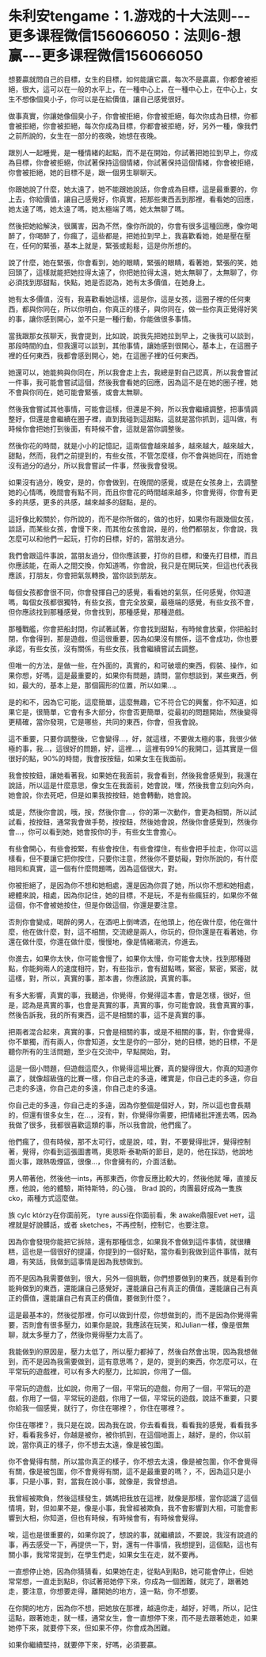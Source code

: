 # 朱利安tengame：1.游戏的十大法则---更多课程微信156066050：法则6-想赢---更多课程微信156066050

想要贏就問自己的目標，女生的目標，如何能讓它贏，每次不是贏贏，你都會被拒絕，很大，這可以在一般的水平上，在一種中心上，在一種中心上，在中心上，女生不想像個臭小子，你可以是在給價值，讓自己感覺很好。

做事真實，你讓她像個臭小子，你會被拒絕，你會被拒絕，每次你成為目標，你都會被拒絕，你會被拒絕，每次你成為目標，你都會被拒絕，好，另外一種，像我們之前所說的，女生在一部分的夜晚，她想在夜晚。

跟別人一起睡覺，是一種情緒的起點，而不是在開始，你試著把她拉到早上，你成為目標，你會被拒絕，你試著保持這個情緒，你試著保持這個情緒，你會被拒絕，你會被拒絕，她的目標不是，跟一個男生聊聊天。

你跟她說了什麼，她太遠了，她不能跟她說話，你會成為目標，這是最重要的，你上去，你給價值，讓自己感覺好，你真實，把那些東西丟到那裡，看看她的回應，她太遠了嗎，她太遠了嗎，她太極端了嗎，她太無聊了嗎。

然後把她給解決，很厲害，因為不然，像你所說的，你會有很多這種回應，像你喝醉了，你喝醉了，你瘋了，這些都是，把她拉到早上，我喜歡看她，她是壓在壓在，任何的緊張，基本上就是，緊張或鬆鬆，這是你所想的。

說了什麼，她在緊張，你會看到，她的眼睛，緊張的眼睛，看著她，緊張的笑，她回頭了，這樣就能把她拉得太遠了，你把她拉得太遠，她太無聊了，太無聊了，你必須找到那甜點，快點，她是否認為，她有太多價值，在她身上。

她有太多價值，沒有，我喜歡看她這樣，這是你，這是女孩，這圈子裡的任何東西，都與你同在，所以你明白，你真正的樣子，與你同在，做一些你真正覺得好笑的事，讓你感到開心，並不只是一種行動，你能做很多事情。

當我跟那女孩聊天，我會提到，比如說，說我先把她拉到早上，之後我可以談到，那段時間的血，但我還可以談到，其他事情，讓她感到很開心，基本上，在這圈子裡的任何東西，我都會感到開心，她，在這圈子裡的任何東西。

她還可以，她能夠與你同在，所以我會走上去，我總是對自己認真，所以我會嘗試一件事，我可能會嘗試這個，然後我會看她的回應，因為這不是在她的圈子裡，她不會與你同在，她可能會緊張，或會太無聊。

然後我會嘗試其他事情，可能會這樣，但還是不夠，所以我會繼續調整，把事情調整好，但還是會繼續在圈子裡，直到我碰到這甜點，這就是當你抓到，這叫做，有時候你會把她打到後面，有時候不會，這就是當你調整後。

然後你花的時間，就是小小的記憶記，這兩個會越來越多，越來越大，越來越大，甜點，然而，我們之前提到的，有些女孩，不管怎麼樣，你不會與她同在，而她會沒有過分的過分，所以我會嘗試一件事，然後我會發現。

如果沒有過分，晚安，是的，你會做到，在晚間的感覺，或是在女孩身上，去調整她的心情嗎，晚間會有點不同，而且你會花的時間越來越多，你會覺得，你會有更多的共感，更多的共感，越來越多的甜點，是的。

這好像比較關於，你所說的，而不是你所做的，做的也好，如果你有跟幾個女孩，談話，而某些女孩，會慢下來，而其他女孩會說，是的，他們都朋友，你會說，我怎麼可以和他們一起玩，打你的目標，好的，當朋友過分。

我們會跟這件事說，當朋友過分，但你應該要，打你的目標，和優先打目標，而且你應該能，在兩人之間交換，你知道嗎，你會說，我只是在開玩笑，但這也代表我應該，打朋友，你會把氣氛轉換，當你談到朋友。

每個女孩都會很不同，你會發揮自己的感覺，看看她的氣氛，任何感覺，你知道嗎，每個女孩都很獨特，有些女孩，會完全放棄，最極端的感覺，有些女孩不會，但你應該找到那種感覺，你會找到，那種感覺，那種遊戲。

那種戰艦，你會把船封閉，你試著試著，你會找到甜點，有時候會放棄，你把船封閉，你會得到，那是遊戲，但這很重要，因為如果沒有關係，這不會成功，你也要承認，有些女孩，沒有關係，有些女孩，我會繼續嘗試去調整。

但唯一的方法，是做一些，在外面的，真實的，和可破壞的東西，假裝、操作，如果你想，好嗎，這是最重要的，如果你有問題，請問，當你想談到，某些東西，例如，最大的，基本上是，那個圓形的位置，所以如果…。

是的和不，因為它可能，這麼簡單，這麼無趣，它不符合它的興奮，你不知道，如果它是，很簡單，它會有多大部分，你會否更簡單，從最初的問題開始，然後變得更精確，當你發現，它是哪些，共同的東西，你會，但我會說。

這不重要，只要你調整後，它會變得…，好，就這樣，不要做太極的事，我很少做極的事，我…，這很好的問題，好，這裡…，這裡有99%的我開口，這其實是一個很好的點，90%的時間，我會按按鈕，如果女生在我面前。

我會按按鈕，讓她看著我，如果她在我面前，我會看到，然後我會感覺到，我還在說話，所以這是什麼意思，像女生在我面前，她會說，嘿，然後我會立刻向外向，她會說，你去死吧，但是如果我按按鈕，她會轉動，她會說。

或是，然後你會說，哦，按，然後你會…，你的第一次動作，會更為相關，所以試試看，按按鈕，通常我會做手勢，按按鈕，然後她會說，然後你會感覺到，然後你會…，你可以看到她，她會按你的手，有些女生會擔心。

有些會開心，有些會按緊，有些會按住，有些會撐住，有些會把手拉走，你可以這樣看，但不要讓它把你按住，只要你注意，然後你不要妨礙，對你所說的，有什麼相同和真實，這一個有什麼問題嗎，因為這個很大，對。

你被拒絕了，是因為你不想和她相處，還是因為你買了她，所以你不想和她相處，總體來說，相處，因為你記住，她的目標，不是玩，不是有些瘋狂的，如果你不做這個，你不會被她按住，但是你做這個，你還是要注意。

否則你會變成，喝醉的男人，在酒吧上倒啤酒，在他頭上，他在做什麼，他在做什麼，他在做什麼，對，這不相關，交流總是兩人，你玩的，但你還是在看著她，你還在做什麼，你還在做什麼，慢慢地，像是情緒潮流，你進去。

你進去，如果你太快，你可能會慢了，如果你太慢，你可能會太快，找到那種甜點，你能夠兩人的速度相符，對，有些指示，會有甜點嗎，緊密，緊密，緊密，就這樣，對，所以，真實的事，那本書，你應該說，真實的事。

有多大影響，真實的事，我聽過，你覺得，你覺得這本書，會是怎樣，很好，但是，認為是真實的事，也會是真實的事，真實的事，你可能會說，我會真實的事，然後告訴我，我的所有東西，這不是相關的事，這不是真實的事。

把兩者混合起來，真實的事，只會是相關的事，或是不相關的事，對，你會覺得，你不單獨，而有兩人，你會知道，女生是你的一部分，她的目標，她的目標，不是聽你所有的生活問題，至少在交流中，早點開始，對。

這是一個小問題，但遊戲這麼久，你覺得這場比賽，真的變得很大，你真的知道你贏了，就像超級強的比賽一樣，你自己走的多遠，確實是，你自己走的多遠，你自己走的多遠，你自己走的多遠，你自己走的多遠。

你自己走的多遠，你自己走的多遠，因為你整個是個好人，對，所以這也會長期的，但還有很多女生，在…，沒有，對，你覺得你需要，把情緒批評進去嗎，因為我做了很多，我都很喜歡這類的事，所以我會說，他們瘋了。

他們瘋了，但有時候，那不太可行，或是說，哇，對，不要覺得批評，覺得控制著，覺得，你看到這張圖書嗎，奧恩斯·泰勒斯的節目，是的，他在採訪，他說地面火事，跟熱吸煙區，很像…，你會擁有的，介面活動。

男人帶著他，然後他一ints，再那東西，你會反應比較大的，然後他就 嘩，直接反應，他說，他的體驗，斯特斯特，的心強， Brad 說的，肉團最好成為一隻族cko，兩種方式這麼做。

族 cylc którzy在你面前死， tyre aussi在你面前看，朱 awake鼎服Evet нет，這裡就是好說髒話，或者 sketches，不再控制，控制它，也要注意。

因為你會發現你能把它拆除，還有那種信念，如果我不會做到這件事情，就很糟糕，這也是一個很好的提議，你提到的一個好點，當你看到我做到這件事情，就有趣，有笑話，我做到這事情是因為我想做到。

而不是因為我需要做到，很大，另外一個挑戰，你們想要做到的東西，就是看到你能夠做到的東西，還能讓自己感覺好，還能讓自己有真正的價值，還能讓自己有真正的價值，還能讓自己有真正的價值，要做到什麼？。

這是最基本的，然後從那裡，你可以做到什麼，你想做到的，而不是因為你覺得需要，否則會有很多壓力，如果你是說，我應該在玩笑，和Julian一樣，像是很無聊，就太多壓力了，然後你覺得壓力太高了。

我能做到的原因是，壓力太低了，所以壓力都掉了，然後自然會出現，因為我想做到，而不是因為我需要做到，這有意思嗎？，是的，提到的東西，你怎麼可以，在平常玩的遊戲裡，可以有多大的壓力，比如說，你用了一個。

平常玩的遊戲，比如說，你用了一個，平常玩的遊戲，你用了一個，平常玩的遊戲，你用了一個，平常玩的遊戲，你用了一個，平常玩的遊戲，說話不重要，只要你給我一個感覺，就行了，你住在哪裡？，你住在哪裡？。

你住在哪裡？，我只是在說，因為我在說，你去看看我，看看我的感覺，看看我多好，看看我多好，你越是被你，被你抓到，在這個地面上，越好，是的，你以前說，當你真正的樣子，你不想去太遠，像是被包圍。

你不會覺得有關，所以當你真正的樣子，你不想去太遠，像是被包圍，你不會覺得有關，像是被包圍，你不會覺得有關，這不是最重要的嗎？，不，因為這只是小事，只是小事，對，當我在說小事，就像是，我曾想過。

我曾經被欺負，然後這樣發生，媽媽把我放在這裡，就像是那樣，當你認識了這個情境，對，但如果不是，像是小事，我曾經被欺負，我不會影響到大相，可能會影響到大相，你知道，但也有時候，有時候會有，有時候會覺得。

唉，這也是很重要的，如果你說了，想說的事，就繼續談，不要說，我沒有說過的事，再去感受一下，再提供一下，對，還有一件事情，我想提到，這個點，這也有關小事，我常常提到，在學生們走，如果女生在走，就不要再。

一直想停止她，因為你猜猜看，如果她在走，從點A到點B，她可能會停止，但她常常想，一直走到點B，你試著把她停下來，你成為一個困難，就完了，跟著她走，要注意，你想要走得，離開她的地方，遠一點，你不想要。

在你開的地方，因為你不想，把她放在那裡，越遠你走，越好，好嗎，所以，記住這點，跟著她走，就一樣，通常女生，會一直想停下來，而不是去跟著她走，如果她停下來，就要停下來，但如果不停，你會成為困難。

如果你繼續堅持，就要停下來，好嗎，必須要贏。